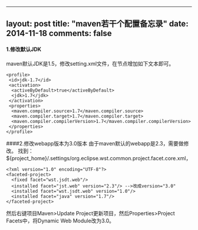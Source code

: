 
---
layout: post
title: "maven若干个配置备忘录"
date: 2014-11-18
comments: false
---


#### 1.修改默认JDK
maven默认JDK是1.5，修改setting.xml文件，在<profiles>节点增加如下文本即可。

	<profile>
	 <id>jdk-1.7</id>
	 <activation>
	  <activeByDefault>true</activeByDefault>
	  <jdk>1.7</jdk>
	 </activation>
	 <properties>
	  <maven.compiler.source>1.7</maven.compiler.source>
	  <maven.compiler.target>1.7</maven.compiler.target>
	  <maven.compiler.compilerVersion>1.7</maven.compiler.compilerVersion>
	 </properties>
	</profile>

####2.修改webapp版本为3.0版本
由于maven默认的webapp是2.3，需要做修改。
找到：${project_home}/.settings/org.eclipse.wst.common.project.facet.core.xml， 

	<?xml version="1.0" encoding="UTF-8"?>
	<faceted-project>
	  <fixed facet="wst.jsdt.web"/>
	  <installed facet="jst.web" version="2.3"/> -->改成version="3.0"
	  <installed facet="wst.jsdt.web" version="1.0"/>
	  <installed facet="java" version="1.7"/>
	</faceted-project>
	
然后右键项目Maven>Update Project更新项目，然后Properties>Project Facets中，将Dynamic Web Module改为3.0。